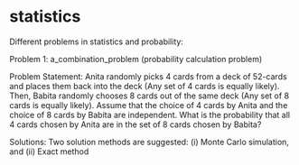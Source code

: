 # statistics

Different problems in statistics and probability:

Problem 1: a_combination_problem (probability calculation problem)

Problem Statement:
Anita randomly picks 4 cards from a deck of 52-cards and places them back into the deck (Any set of 4 cards is equally likely). Then, Babita randomly chooses 8 cards out of the same deck (Any set of 8 cards is equally likely). Assume that the choice of 4 cards by Anita and the choice of 8 cards by Babita are independent. What is the probability that all 4 cards chosen by Anita are in the set of 8 cards chosen by Babita?

Solutions:
Two solution methods are suggested: (i) Monte Carlo simulation, and (ii) Exact method
